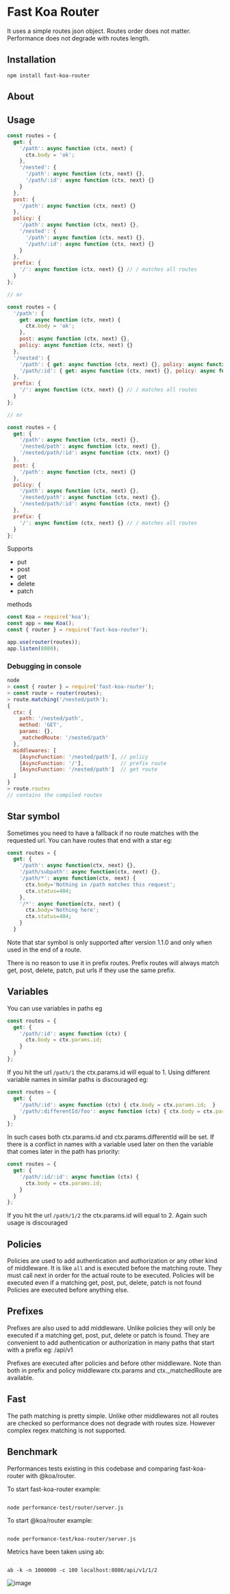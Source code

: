 # Fast Koa Router

It uses a simple routes json object. Routes order does not matter. Performance does not degrade with routes length.

## Installation

`npm install fast-koa-router`

## About

## Usage

```js
const routes = {
  get: {
    '/path': async function (ctx, next) {
      ctx.body = 'ok';
    },
    '/nested': {
      '/path': async function (ctx, next) {},
      '/path/:id': async function (ctx, next) {}
    }
  },
  post: {
    '/path': async function (ctx, next) {}
  },
  policy: {
    '/path': async function (ctx, next) {},
    '/nested': {
      '/path': async function (ctx, next) {},
      '/path/:id': async function (ctx, next) {}
    }
  },
  prefix: {
    '/': async function (ctx, next) {} // / matches all routes
  }
};

// or

const routes = {
  '/path': {
    get: async function (ctx, next) {
      ctx.body = 'ok';
    },
    post: async function (ctx, next) {},
    policy: async function (ctx, next) {}
  },
  '/nested': {
    '/path': { get: async function (ctx, next) {}, policy: async function (ctx, next) {} },
    '/path/:id': { get: async function (ctx, next) {}, policy: async function (ctx, next) {} }
  },
  prefix: {
    '/': async function (ctx, next) {} // / matches all routes
  }
};

// or

const routes = {
  get: {
    '/path': async function (ctx, next) {},
    '/nested/path': async function (ctx, next) {},
    '/nested/path/:id': async function (ctx, next) {}
  },
  post: {
    '/path': async function (ctx, next) {}
  },
  policy: {
    '/path': async function (ctx, next) {},
    '/nested/path': async function (ctx, next) {},
    '/nested/path/:id': async function (ctx, next) {}
  },
  prefix: {
    '/': async function (ctx, next) {} // / matches all routes
  }
};
```

Supports

- put
- post
- get
- delete
- patch

methods

```js
const Koa = require('koa');
const app = new Koa();
const { router } = require('fast-koa-router');

app.use(router(routes));
app.listen(8080);
```

### Debugging in console

```js
node
> const { router } = require('fast-koa-router');
> const route = router(routes);
> route.matching('/nested/path');
{
  ctx: {
    path: '/nested/path',
    method: 'GET',
    params: {},
    _matchedRoute: '/nested/path'
  },
  middlewares: [
    [AsyncFunction: '/nested/path'], // policy
    [AsyncFunction: '/'],            // prefix route
    [AsyncFunction: '/nested/path']  // get route
  ]
}
> route.routes
// contains the compiled routes
```

## Star symbol

Sometimes you need to have a fallback if no route matches with the requested url. You can have routes that end with a star eg:

```js
const routes = {
  get: {
    '/path': async function(ctx, next) {},
    '/path/subpath': async function(ctx, next) {},
    '/path/*': async function(ctx, next) {
      ctx.body='Nothing in /path matches this request';
      ctx.status=404;
    },
    '/*': async function(ctx, next) {
      ctx.body='Nothing here';
      ctx.status=404;
    }
  }
```

Note that star symbol is only supported after version 1.1.0 and only when used in the end of a route.

There is no reason to use it in prefix routes. Prefix routes will always match get, post, delete, patch, put urls if they use the same prefix.

## Variables

You can use variables in paths eg

```js
const routes = {
  get: {
    '/path/:id': async function (ctx) {
      ctx.body = ctx.params.id;
    }
  }
};
```

If you hit the url `/path/1` the ctx.params.id will equal to 1.
Using different variable names in similar paths is discouraged eg:

```js
const routes = {
  get: {
    '/path/:id': async function (ctx) { ctx.body = ctx.params.id;  }
    '/path/:differentId/foo': async function (ctx) { ctx.body = ctx.params.id;  }
  }
};
```

In such cases both ctx.params.id and ctx.params.differentId will be set.
If there is a conflict in names with a variable used later on then the variable that comes later in the path has priority:

```js
const routes = {
  get: {
    '/path/:id/:id': async function (ctx) {
      ctx.body = ctx.params.id;
    }
  }
};
```
If you hit the url `/path/1/2` the ctx.params.id will equal to 2.
Again such usage is discouraged


## Policies

Policies are used to add authentication and authorization or any other kind of middleware. It is like `all` and is executed before the matching route.
They must call next in order for the actual route to be executed.
Policies will be executed even if a matching get, post, put, delete, patch is not found
Policies are executed before anything else.

## Prefixes

Prefixes are also used to add middleware. Unlike policies they will only be executed if a matching
get, post, put, delete or patch is found. They are convenient to add authentication or authorization in many paths that start with a prefix eg: /api/v1

Prefixes are executed after policies and before other middleware.
Note than both in prefix and policy middleware ctx.params and ctx.\_matchedRoute are available.

## Fast

The path matching is pretty simple. Unlike other middlewares not all routes are checked so performance does not degrade with routes size.
However complex regex matching is not supported.

## Benchmark

Performances tests existing in this codebase and comparing fast-koa-router with @koa/router.

To start fast-koa-router example:

```

node performance-test/router/server.js

```

To start @koa/router example:

```

node performance-test/koa-router/server.js

```

Metrics have been taken using ab:

```

ab -k -n 1000000 -c 100 localhost:8080/api/v1/1/2

```

![image](https://user-images.githubusercontent.com/1398718/75097736-eace0300-55b6-11ea-850e-6c8c62593c07.png)

```

```
